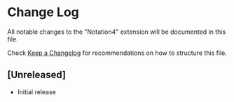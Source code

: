 # Change Log

All notable changes to the "Notation4" extension will be documented in this file.

Check [Keep a Changelog](http://keepachangelog.com/) for recommendations on how to structure this file.

## [Unreleased]

- Initial release